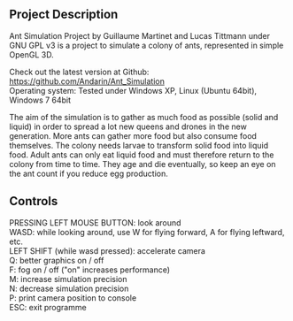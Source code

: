 Project Description
-------------------

Ant Simulation Project by Guillaume Martinet and Lucas Tittmann under
GNU GPL v3 is a project to simulate a colony of ants, represented in simple OpenGL 3D.

Check out the latest version at Github: https://github.com/Andarin/Ant_Simulation  
Operating system: Tested under Windows XP, Linux (Ubuntu 64bit), Windows 7 64bit

The aim of the simulation is to gather as much food as possible (solid and liquid) in order
to spread a lot new queens and drones in the new generation.
More ants can gather more food but also consume food themselves. The colony needs larvae to
transform solid food into liquid food. Adult ants can only eat liquid food and must therefore
return to the colony from time to time. They age and die eventually, so keep an eye
on the ant count if you reduce egg production.

Controls
--------

PRESSING LEFT MOUSE BUTTON: look around  
WASD: while looking around, use W for flying forward, A for flying leftward, etc.  
LEFT SHIFT (while wasd pressed): accelerate camera  
Q: better graphics on / off  
F: fog on / off ("on" increases performance)  
M: increase simulation precision  
N: decrease simulation precision  
P: print camera position to console  
ESC: exit programme  
